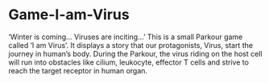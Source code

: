 # Game-I-am-Virus

‘Winter is coming… Viruses are inciting…’ 
This is a small Parkour game called ‘I am Virus’. It displays a story that our protagonists, Virus, start the journey in human’s body. During the Parkour, the virus riding on the host cell will run into obstacles like cilium, leukocyte, effector T cells and strive to reach the target receptor in human organ.
